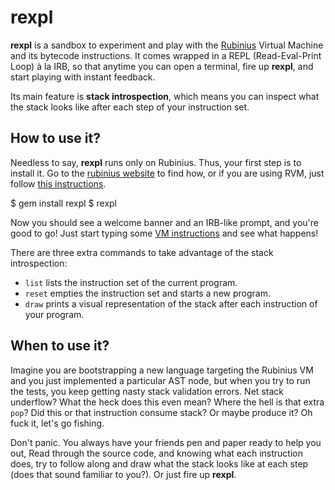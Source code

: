 # rexpl

**rexpl** is a sandbox to experiment and play with the [Rubinius](http:://rubini.us)
Virtual Machine and its bytecode instructions. It comes wrapped in a REPL
(Read-Eval-Print Loop) à la IRB, so that anytime you can open a terminal,
fire up **rexpl**, and start playing with instant feedback.

Its main feature is **stack introspection**, which means you can inspect
what the stack looks like after each step of your instruction set.

## How to use it?

Needless to say, **rexpl** runs only on Rubinius. Thus, your first step is to
install it. Go to the [rubinius website](http://rubini.us) to find how, or if
you are using RVM, just follow [this instructions](http://beginrescueend.com/interpreters/rbx/).

  $ gem install rexpl
  $ rexpl

Now you should see a welcome banner and an IRB-like prompt, and you're good to
go! Just start typing some [VM instructions](http://rubini.us/doc/en/virtual-machine/instructions/)
and see what happens!

There are three extra commands to take advantage of the stack introspection:

* `list` lists the instruction set of the current program.
* `reset` empties the instruction set and starts a new program.
* `draw` prints a visual representation of the stack after each instruction of
your program.

## When to use it?

Imagine you are bootstrapping a new language targeting the Rubinius VM and you
just implemented a particular AST node, but when you try to run the tests, you
keep getting nasty stack validation errors. Net stack underflow? What the heck
does this even mean? Where the hell is that extra `pop`? Did this or that
instruction consume stack? Or maybe produce it? Oh fuck it, let's go fishing.

Don't panic. You always have your friends pen and paper ready to help you out,
Read through the source code, and knowing what each instruction does, try to
follow along and draw what the stack looks like at each step (does that sound
familiar to you?). Or just fire up **rexpl**.

